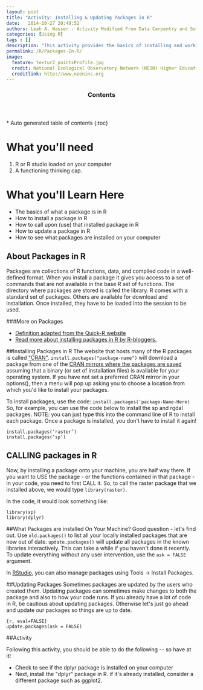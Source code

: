 ```yaml
---
layout: post
title: "Activity: Installing & Updating Packages in R"
date:   2014-10-27 20:49:52
authors: Leah A. Wasser - Activity Modified From Data Carpentry and Software Carpentry Content 
categories: [Using R]
tags : []
description: "This activity provides the basics of installing and working with packaged in R"
permalink: /R/Packages-In-R/
image:
  feature: textur2_pointsProfile.jpg
  credit: National Ecological Observatory Network (NEON) Higher Education
  creditlink: http://www.neoninc.org
---
```

<section id="table-of-contents" class="toc">
  <header>
    <h3 >Contents</h3>
  </header>
<div id="drawer" markdown="1">
*  Auto generated table of contents
{:toc}
</div>
</section><!-- /#table-of-contents -->

# What you'll need
1. R or R studio loaded on your computer
2. A functioning thinking cap.

# What you'll Learn Here
- The basics of what a package is in R
- How to install a package in R
- How to call upon (use) that installed package in R
- How to update a package in R
- How to see what packages are installed on your computer 

## About Packages in R

Packages are collections of R functions, data, and compiled code in a well-defined format. When you install a package it gives you access to a set of commands that are not available in the base R set of functions. The directory where packages are stored is called the library. R comes with a standard set of packages. Others are available for download and installation. Once installed, they have to be loaded into the session to be used.

###More on Packages

- <a href="http://www.statmethods.net/interface/packages.html" target="_blank">Definition adapted from the Quick-R website</a>
- <a href="http://www.r-bloggers.com/installing-r-packages/" target="_blank">Read more about installing packages in R by R-bloggers.</a>

##Installing Packages in R
The website that hosts many of the R packages is called <a href="http://cran.r-project.org/" target="_blank">"CRAN"</a>. `install.packages("package-name")` will download a package from one of the <a href="http://cran.r-project.org/" target="_blank">CRAN mirrors where the packages are saved</a> assuming that a binary (or set of installation files) is available for your operating system. If you have not set a preferred CRAN mirror in your options(), then a menu will pop up asking you to choose a location from which you'd like to install your packages.

To install packages, use the code: `install.packages('package-Name-Here)` So, for example, you can use the code below to install the sp and rgdal packages. NOTE: you can just type this into the command line of R to install each package. Once a package is installed, you don't have to install it again! 

    install.packages(‘raster’)
    install.packages(‘sp’)

## CALLING packages in R
Now, by installing a package onto your machine, you are half way there. If you want to USE the package - or the functions contained in that package - in your code, you need to first CALL it. So, to call the raster package that we installed above, we would type `library(raster)`. 

In the code, it would look something like:

    library(sp)
    library(dplyr)

##What Packages are installed On Your Machine? 
Good question - let's find out. Use `old.packages()` to list all your locally installed packages that are now out of date. `update.packages()` will update all packages in the known libraries interactively. This can take a while if you haven't done it recently. To update everything without any user intervention, use the `ask = FALSE` argument.

In <a href="http://www.rstudio.com/" target="_blank">RStudio</a>, you can also manage packages using Tools -> Install Packages.

##Updating Packages
Sometimes packages are updated by the users who created them. Updating packages can sometimes make changes to both the package and also to how your code runs. If you already have a lot of code in R, be cautious about updating packages. Otherwise let's just go ahead and update our packages so things are up to date.


    {r, eval=FALSE}
    update.packages(ask = FALSE)



##Activity

Following this activity, you should be able to do the following -- so have at it!

- Check to see if the dplyr package is installed on your computer
- Next, install the "dplyr" package in R. if it's already installed, consider a different package such as ggplot2.





